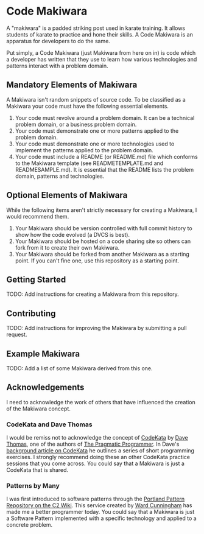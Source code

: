 # Code Makiwara
A "makiwara" is a padded striking post used in karate training. It allows students of karate to practice and hone their skills. A Code Makiwara is an apparatus for developers to do the same.

Put simply, a Code Makiwara (just Makiwara from here on in) is code which a developer has written that they use to learn how various technologies and patterns interact with a problem domain.

## Mandatory Elements of Makiwara
A Makiwara isn't random snippets of source code. To be classified as a Makiwara your code must have the following essential elements.

1. Your code must revolve around a problem domain. It can be a technical problem domain, or a business problem domain.
2. Your code must demonstrate one or more patterns applied to the problem domain.
3. Your code must demonstrate one or more technologies used to implement the patterns applied to the problem domain.
4. Your code must include a README (or README.md) file which conforms to the Makiwara template (see READMETEMPLATE.md and READMESAMPLE.md). It is essential that the README lists the problem domain, patterns and technologies.

## Optional Elements of Makiwara
While the following items aren't strictly necessary for creating a Makiwara, I would recommend them.

1. Your Makiwara should be version controlled with full commit history to show how the code evolved (a DVCS is best).
2. Your Makiwara should be hosted on a code sharing site so others can fork from it to create their own Makiwara.
3. Your Makiwara should be forked from another Makiwara as a starting point. If you can't fine one, use this repository as a starting point.

## Getting Started
TODO: Add instructions for creating a Makiwara from this repository.

## Contributing
TODO: Add instructions for improving the Makiwara by submitting a pull request.

## Example Makiwara
TODO: Add a list of some Makiwara derived from this one.

## Acknowledgements
I need to acknowledge the work of others that have influenced the creation of the Makiwara concept.

### CodeKata and Dave Thomas
I would be remiss not to acknowledge the concept of [CodeKata](http://codekata.pragprog.com/) by [Dave Thomas](http://pragdave.pragprog.com/), one of the authors of [The Pragmatic Programmer](http://pragprog.com/book/tpp/the-pragmatic-programmer). In Dave's [background article on CodeKata](http://codekata.pragprog.com/2007/01/code_kata_backg.html#more) he outlines a series of short programming exercises. I strongly recommend doing these an other CodeKata practice sessions that you come across. You could say that a Makiwara is just a CodeKata that is shared.

### Patterns by Many
I was first introduced to software patterns through the [Portland Pattern Repository on the C2 Wiki](http://c2.com/ppr/). This service created by [Ward Cunningham](http://en.wikipedia.org/wiki/Ward_Cunningham) has made me a better programmer today. You could say that a Makiwara is just a Software Pattern implemented with a specific technology and applied to a concrete problem.
